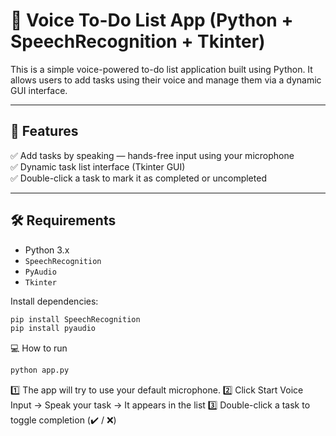 # 🎤 Voice To-Do List App (Python + SpeechRecognition + Tkinter)

This is a simple voice-powered to-do list application built using Python. It allows users to add tasks using their voice and manage them via a dynamic GUI interface.

---

## 🚀 Features
✅ Add tasks by speaking — hands-free input using your microphone  
✅ Dynamic task list interface (Tkinter GUI)  
✅ Double-click a task to mark it as completed or uncompleted  

---

## 🛠 Requirements
- Python 3.x  
- `SpeechRecognition`  
- `PyAudio`  
- `Tkinter`

Install dependencies:
```bash
pip install SpeechRecognition
pip install pyaudio
```

💻 How to run
```bash
python app.py
```

1️⃣ The app will try to use your default microphone.
2️⃣ Click Start Voice Input → Speak your task → It appears in the list
3️⃣ Double-click a task to toggle completion (✔️ / ❌)

